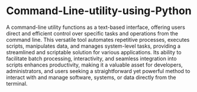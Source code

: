 # Command-Line-utility-using-Python

A command-line utility functions as a text-based interface, offering users direct and efficient control over specific tasks and operations from the command line. This versatile tool automates repetitive processes, executes scripts, manipulates data, and manages system-level tasks, providing a streamlined and scriptable solution for various applications. Its ability to facilitate batch processing, interactivity, and seamless integration into scripts enhances productivity, making it a valuable asset for developers, administrators, and users seeking a straightforward yet powerful method to interact with and manage software, systems, or data directly from the terminal.
